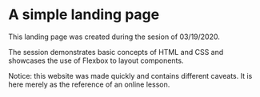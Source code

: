 # A simple landing page

This landing page was created during the sesion of 03/19/2020.

The session demonstrates basic concepts of HTML and CSS and showcases the use of Flexbox to layout components.

Notice: this website was made quickly and contains different caveats. It is here merely as the reference of an online lesson.
